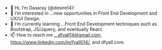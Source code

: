 - 👋 Hi, I’m Dasaray (@desire14)!
- 👀 I’m interested in ...new opportunities in Front End Development and UX/UI Design.
- 🌱 I’m currently learning ...Front End Development techniques such as Bootstrap, JS/Jquery, and eventually React. 
- 📫 How to reach me ...dfyall14@gmail.com, https://www.linkedin.com/in/fyall014/, and dfyall.com.

<!---
desire14/desire14 is a ✨ special ✨ repository because its `README.md` (this file) appears on your GitHub profile.
You can click the Preview link to take a look at your changes.
--->
